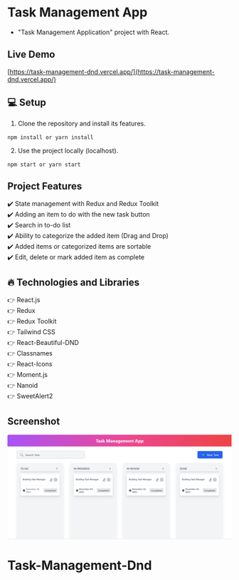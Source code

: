 # Task Management App

* "Task Management Application" project with React.

## Live Demo

[https://task-management-dnd.vercel.app/](https://task-management-dnd.vercel.app/)


## :computer: Setup

1. Clone the repository and install its features.

```
npm install or yarn install
```

2. Use the project locally (localhost).

```
npm start or yarn start
```

## Project Features

:heavy_check_mark: State management with Redux and Redux Toolkit <br />
:heavy_check_mark: Adding an item to do with the new task button <br />
:heavy_check_mark: Search in to-do list <br />
:heavy_check_mark: Ability to categorize the added item (Drag and Drop) <br />
:heavy_check_mark: Added items or categorized items are sortable <br />
:heavy_check_mark: Edit, delete or mark added item as complete <br />

## :fire: Technologies and Libraries

:point_right: React.js <br />
:point_right: Redux <br />
:point_right: Redux Toolkit <br />
:point_right: Tailwind CSS <br />
:point_right: React-Beautiful-DND <br />
:point_right: Classnames <br />
:point_right: React-Icons <br />
:point_right: Moment.js <br />
:point_right: Nanoid <br />
:point_right: SweetAlert2 <br />

## Screenshot

![./src/screenshot/screenshot1.png](./src/screenshot/screenshot1.png)
# Task-Management-Dnd
